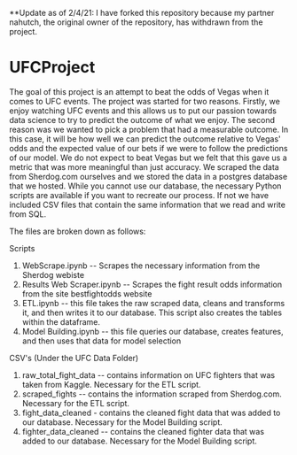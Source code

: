 **Update as of 2/4/21: I have forked this repository because my partner nahutch, the original owner of the repository, has withdrawn from the project.

# UFCProject
The goal of this project is an attempt to beat the odds of Vegas when it comes to UFC events. The project was started for two reasons. Firstly, we enjoy watching UFC events and this allows us to put our passion towards data science to try to predict the outcome of what we enjoy. The second reason was we wanted to pick a problem that had a measurable outcome. In this case, it will be how well we can predict the outcome relative to Vegas' odds and the expected value of our bets if we were to follow the predictions of our model. We do not expect to beat Vegas but we felt that this gave us a metric that was more meaningful than just accuracy. We scraped the data from Sherdog.com ourselves and we stored the data in a postgres database that we hosted. While you cannot use our database, the necessary Python scripts are available if you want to recreate our process. If not we have included CSV files that contain the same information that we read and write from SQL.

The files are broken down as follows:

Scripts
1) WebScrape.ipynb -- Scrapes the necessary information from the Sherdog webiste 
2) Results Web Scraper.ipynb -- Scrapes the fight result odds information from the site bestfightodds website
2) ETL.ipynb -- this file takes the raw scraped data, cleans and transforms it, and then writes it to our database. This script also creates the tables within the dataframe.
3) Model Building.ipynb -- this file queries our database, creates features, and then uses that data for model selection

CSV's 
(Under the UFC Data Folder)
1) raw_total_fight_data -- contains information on UFC fighters that was taken from Kaggle. Necessary for the ETL script.
2) scraped_fights -- contains the information scraped from Sherdog.com. Necessary for the ETL script.
3) fight_data_cleaned - contains the cleaned fight data that was added to our database. Necessary for the Model Building script.
4) fighter_data_cleaned -- contains the cleaned fighter data that was added to our database. Necessary for the Model Building script.
